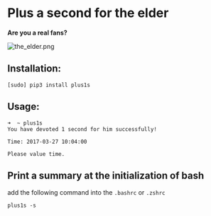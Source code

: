 # Plus a second for the elder


**Are you a real fans?**

![the_elder.png](https://ooo.0o0.ooo/2017/03/28/58d93b9416075.png)


## Installation:

```
[sudo] pip3 install plus1s
```


## Usage:

```
➜  ~ plus1s
You have devoted 1 second for him successfully!

Time: 2017-03-27 10:04:00

Please value time.
```

## Print a summary at the initialization of bash

add the following command into the `.bashrc` or `.zshrc`

```
plus1s -s
```
